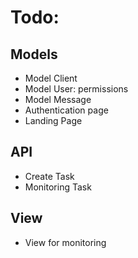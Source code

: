 # Todo:

## Models

- Model Client
- Model User: permissions
- Model Message
- Authentication page
- Landing Page

## API

- Create Task
- Monitoring Task

## View

- View for monitoring
